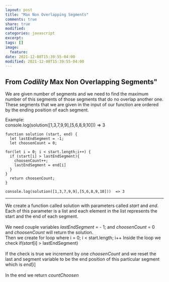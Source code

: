 ```yaml
---
layout: post
title: "Max Non Overlapping Segments"
comments: true
share: true
modified:
categories: javascript
excerpt:
tags: []
image:
  feature:
date: 2021-12-08T15:39:55-04:00
modified: 2021-12-08T15:39:55-04:00
---
```


## From *Codility*  Max Non Overlapping Segments"

We are given number of segments and we need to find the maximum number of this segments of those segments that do no overlap another one.<br>
These segments that we are given in the input of our function are ordered by the ending position of each segment.


Example:<br>
console.log(solution([1,3,7,9,9],[5,6,8,9,10]))  => 3
<br> 




~~~
function solution (start, end) {
  let lastEndSegment = -1;
  let choosenCount = 0;

for(let i = 0; i < start.length;i++) {
  if (start[i] > lastEndSegment){
    choosenCount++;
    lastEndSegment = end[i]
  }
}
  return choosenCount;
}

console.log(solution([1,3,7,9,9],[5,6,8,9,10]))  => 3
~~~
___
We create a function called solution with parameters called *start* and *end*. Each of this parameter is a list and each element in the list represents the start and the end of each segment.
<br><br>
We need couple variables *lastEndSegment* = - 1; and *choosenCount* = 0 and *choosenCount* will return the solution.
<br>
Then we create for loop where i = 0; i < start.length; i++
Inside the loop we check if(*start*[i] > lastEndSegment) 
<br><br>
If the check is true we increment by one *choosenCount* and we reset the last and segment variable to be the end position of this particular segment which is *end*[i]
<br><br>
In the end we return *countChoosen*


